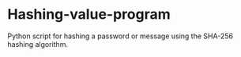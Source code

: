 # Hashing-value-program
Python script for hashing a password or message using the SHA-256 hashing algorithm.
